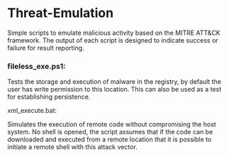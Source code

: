# Threat-Emulation
Simple scripts to emulate malicious activity based on the MITRE ATT&amp;CK framework. The output of each script is designed to indicate success or failure for result reporting.  

### fileless_exe.ps1:

  Tests the storage and execution of malware in the registry, by default the user has write permission to this location. This can also    	be used as a test for establishing persistence.    

xml_execute.bat:

  Simulates the execution of remote code without compromising the host system. No shell is opened, the script assumes that if the code can   be downloaded and executed from a remote location that it is possible to initiate a remote shell with this attack vector.  
